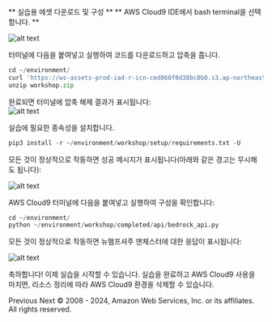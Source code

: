 ** 실습용 에셋 다운로드 및 구성 **
** AWS Cloud9 IDE에서 bash terminal을 선택합니다. **

![alt text](images/cloud9-terminal.png)




터미널에 다음을 붙여넣고 실행하여 코드를 다운로드하고 압축을 풉니다.
~~~python
cd ~/environment/
curl 'https://ws-assets-prod-iad-r-icn-ced060f0d38bc0b0.s3.ap-northeast-2.amazonaws.com/10435111-3e2e-48bb-acb4-0b5111d7638e/workshop.zip' --output workshop.zip
unzip workshop.zip
~~~
  
완료되면 터미널에 압축 해제 결과가 표시됩니다:
<BR>
![alt text](images/zip.png)
<BR> 

실습에 필요한 종속성을 설치합니다.
~~~python
pip3 install -r ~/environment/workshop/setup/requirements.txt -U
~~~
모든 것이 정상적으로 작동하면 성공 메시지가 표시됩니다(아래와 같은 경고는 무시해도 됩니다):


![alt text](images/reqs.png)

 

AWS Cloud9 터미널에 다음을 붙여넣고 실행하여 구성을 확인합니다:
~~~python
cd ~/environment/
python ~/environment/workshop/completed/api/bedrock_api.py
~~~
모든 것이 정상적으로 작동하면 뉴햄프셔주 맨체스터에 대한 응답이 표시됩니다:

![alt text](images/test.png)

 

축하합니다!
이제 실습을 시작할 수 있습니다.
실습을 완료하고 AWS Cloud9 사용을 마치면, 리소스 정리에 따라 AWS Cloud9 환경을 삭제할 수 있습니다.

Previous
Next
© 2008 - 2024, Amazon Web Services, Inc. or its affiliates. All rights reserved.
